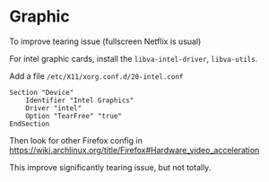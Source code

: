 # Graphic

To improve tearing issue (fullscreen Netflix is usual)

For intel graphic cards, install the `libva-intel-driver`, `libva-utils`.

Add a file `/etc/X11/xorg.conf.d/20-intel.conf`

    Section "Device"
        Identifier "Intel Graphics"
        Driver "intel"
        Option "TearFree" "true"
    EndSection

Then look for other Firefox config in https://wiki.archlinux.org/title/Firefox#Hardware_video_acceleration

This improve significantly tearing issue, but not totally.